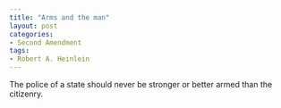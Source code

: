 ```yaml
---
title: "Arms and the man"
layout: post
categories:
- Second Amendment
tags:
- Robert A. Heinlein
---
```


The police of a state should never be stronger or better armed than the citizenry.